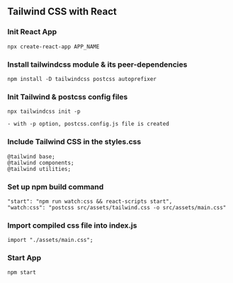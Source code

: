 ## Tailwind CSS with React


### Init React App

```
npx create-react-app APP_NAME
```

### Install tailwindcss module & its peer-dependencies

```
npm install -D tailwindcss postcss autoprefixer
```

### Init Tailwind & postcss config files

```
npx tailwindcss init -p

- with -p option, postcss.config.js file is created 
```

### Include Tailwind CSS in the styles.css

```
@tailwind base;
@tailwind components;
@tailwind utilities;
```


### Set up npm build command

```
"start": "npm run watch:css && react-scripts start",
"watch:css": "postcss src/assets/tailwind.css -o src/assets/main.css"
```


### Import compiled css file into index.js

```
import "./assets/main.css";
```

### Start App

```
npm start
```